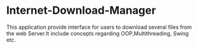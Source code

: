 # Internet-Download-Manager
This application provide interface for users to download several files from the web Server.It include concepts regarding OOP,Multithreading, Swing etc.
